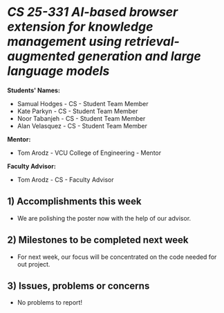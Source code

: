 # *CS 25-331 AI-based browser extension for knowledge management using retrieval-augmented generation and large language models*

**Students' Names:**
   - Samual Hodges - CS - Student Team Member
   - Kate Parkyn - CS - Student Team Member
   - Noor Tabanjeh - CS - Student Team Member
   - Alan Velasquez - CS - Student Team Member

**Mentor:**
   - Tom Arodz  - VCU College of Engineering - Mentor

**Faculty Advisor:**
   - Tom Arodz - CS - Faculty Advisor

## 1) Accomplishments this week ##
   - We are polishing the poster now with the help of our advisor.

## 2) Milestones to be completed next week ##
   - For next week, our focus will be concentrated on the code needed for out project.

## 3) Issues, problems or concerns ##
   - No problems to report!
   


